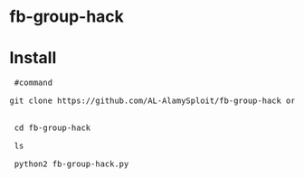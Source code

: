 # fb-group-hack

# Install

<pre><span class="pl-c"></span> #command </span>

git clone https://github.com/AL-AlamySploit/fb-group-hack or download zip


 cd fb-group-hack

 ls

 python2 fb-group-hack.py</span></pre>
